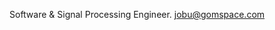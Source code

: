 Software & Signal Processing Engineer.
jobu@gomspace.com

<!---
Jobu-gs/Jobu-gs is a ✨ special ✨ repository because its `README.md` (this file) appears on your GitHub profile.
You can click the Preview link to take a look at your changes.
--->
